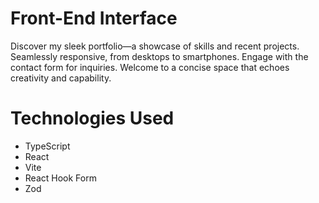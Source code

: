 # Front-End Interface
Discover my sleek portfolio—a showcase of skills and recent projects. Seamlessly responsive, from desktops to smartphones. Engage with the contact form for inquiries. Welcome to a concise space that echoes creativity and capability.

# Technologies Used
- TypeScript
- React
- Vite
- React Hook Form
- Zod
